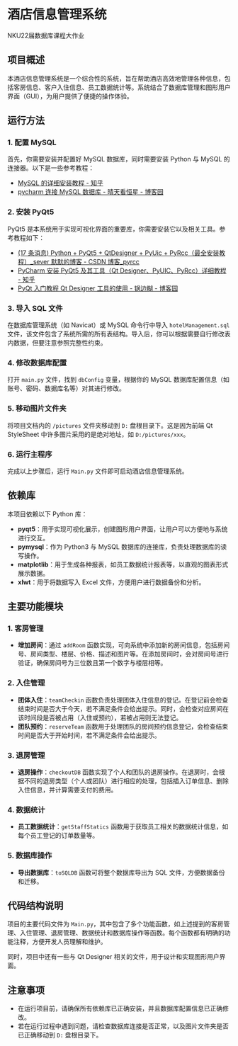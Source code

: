 # 酒店信息管理系统
NKU22届数据库课程大作业
## 项目概述
本酒店信息管理系统是一个综合性的系统，旨在帮助酒店高效地管理各种信息，包括客房信息、客户入住信息、员工数据统计等。系统结合了数据库管理和图形用户界面（GUI），为用户提供了便捷的操作体验。

## 运行方法

### 1. 配置 MySQL
首先，你需要安装并配置好 MySQL 数据库，同时需要安装 Python 与 MySQL 的连接器。以下是一些参考教程：
- [MySQL 的详细安装教程 - 知乎](https://zhuanlan.zhihu.com/p/188416607)
- [pycharm 连接 MySQL 数据库 - 晴天看恒星 - 博客园](https://www.cnblogs.com/korol7/p/12836290.html)

### 2. 安装 PyQt5
PyQt5 是本系统用于实现可视化界面的重要库，你需要安装它以及相关工具。参考教程如下：
- [(17 条消息) Python + PyQt5 + QtDesigner + PyUic + PyRcc（最全安装教程）_sever 默默的博客 - CSDN 博客_pyrcc](https://blog.csdn.net/baidu_35145586/article/details/108110236)
- [PyCharm 安装 PyQt5 及其工具（Qt Designer、PyUIC、PyRcc）详细教程 - 知乎](https://zhuanlan.zhihu.com/p/469526603)
- [PyQt 入门教程 Qt Designer 工具的使用 - 锅边糊 - 博客园](https://www.cnblogs.com/linyfeng/p/11223707.html)

### 3. 导入 SQL 文件
在数据库管理系统（如 Navicat）或 MySQL 命令行中导入 `hotelManagement.sql` 文件，该文件包含了系统所需的所有表结构。导入后，你可以根据需要自行修改表内数据，但要注意参照完整性约束。

### 4. 修改数据库配置
打开 `main.py` 文件，找到 `dbConfig` 变量，根据你的 MySQL 数据库配置信息（如账号、密码、数据库名等）对其进行修改。

### 5. 移动图片文件夹
将项目文档内的 `/pictures` 文件夹移动到 `D:` 盘根目录下。这是因为前端 Qt StyleSheet 中许多图片采用的是绝对地址，如 `D:/pictures/xxx`。

### 6. 运行主程序
完成以上步骤后，运行 `Main.py` 文件即可启动酒店信息管理系统。

## 依赖库
本项目依赖以下 Python 库：
- **pyqt5**：用于实现可视化展示，创建图形用户界面，让用户可以方便地与系统进行交互。
- **pymysql**：作为 Python3 与 MySQL 数据库的连接库，负责处理数据库的读写操作。
- **matplotlib**：用于生成各种报表，如员工数据统计报表等，以直观的图表形式展示数据。
- **xlwt**：用于将数据写入 Excel 文件，方便用户进行数据备份和分析。

## 主要功能模块

### 1. 客房管理
- **增加房间**：通过 `addRoom` 函数实现，可向系统中添加新的房间信息，包括房间号、房间类型、楼层、价格、描述和图片等。在添加房间时，会对房间号进行验证，确保房间号为三位数且第一个数字与楼层相等。

### 2. 入住管理
- **团体入住**：`teamCheckin` 函数负责处理团体入住信息的登记。在登记前会检查结束时间是否大于今天，若不满足条件会给出提示。同时，会检查对应房间在该时间段是否被占用（入住或预约），若被占用则无法登记。
- **团队预约**：`reserveTeam` 函数用于处理团队的房间预约信息登记，会检查结束时间是否大于开始时间，若不满足条件会给出提示。

### 3. 退房管理
- **退房操作**：`checkoutDB` 函数实现了个人和团队的退房操作。在退房时，会根据不同的退房类型（个人或团队）进行相应的处理，包括插入订单信息、删除入住信息，并计算需要支付的费用。

### 4. 数据统计
- **员工数据统计**：`getStaffStatics` 函数用于获取员工相关的数据统计信息，如每个员工登记的订单数量等。

### 5. 数据库操作
- **导出数据库**：`toSQLDB` 函数可将整个数据库导出为 SQL 文件，方便数据备份和迁移。

## 代码结构说明
项目的主要代码文件为 `Main.py`，其中包含了多个功能函数，如上述提到的客房管理、入住管理、退房管理、数据统计和数据库操作等函数。每个函数都有明确的功能注释，方便开发人员理解和维护。

同时，项目中还有一些与 Qt Designer 相关的文件，用于设计和实现图形用户界面。

## 注意事项
- 在运行项目前，请确保所有依赖库已正确安装，并且数据库配置信息已正确修改。
- 若在运行过程中遇到问题，请检查数据库连接是否正常，以及图片文件夹是否已正确移动到 `D:` 盘根目录下。

